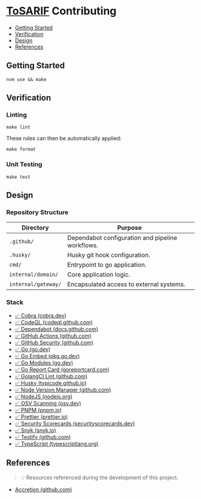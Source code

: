 # [ToSARIF](https://github.com/dbtedman/tosarif) Contributing

-   [Getting Started](#getting-started)
-   [Verification](#verification)
-   [Design](#design)
-   [References](#references)

## Getting Started

```shell
nvm use && make
```

## Verification

### Linting

```shell
make lint
```

These rules can then be automatically applied:

```shell
make format
```

### Unit Testing

```shell
make test
```

## Design

### Repository Structure

| Directory           | Purpose                                          |
| ------------------- | ------------------------------------------------ |
| `.github/`          | Dependabot configuration and pipeline workflows. |
| `.husky/`           | Husky git hook configuration.                    |
| `cmd/`              | Entrypoint to go application.                    |
| `internal/domain/`  | Core application logic.                          |
| `internal/gateway/` | Encapsulated access to external systems.         |

### Stack

-   [✅ Cobra (cobra.dev)](https://cobra.dev)
-   [✅ CodeQL (codeql.github.com)](https://codeql.github.com)
-   [✅ Dependabot (docs.github.com)](https://docs.github.com/en/code-security/dependabot)
-   [✅ GitHub Actions (github.com)](https://github.com/features/actions)
-   [✅ GitHub Security (github.com)](https://github.com/security)
-   [✅ Go (go.dev)](https://go.dev)
-   [✅ Go Embed (pkg.go.dev)](https://pkg.go.dev/embed)
-   [✅ Go Modules (go.dev)](https://go.dev/ref/mod)
-   [✅ Go Report Card (goreportcard.com)](https://goreportcard.com/)
-   [✅ GolangCI Lint (github.com)](https://github.com/golangci/golangci-lint)
-   [✅ Husky (typicode.github.io)](https://typicode.github.io/husky/#/)
-   [✅ Node Version Manager (github.com)](https://github.com/nvm-sh/nvm)
-   [✅ NodeJS (nodejs.org)](https://nodejs.org/en/)
-   [✅ OSV Scanning (osv.dev)](https://osv.dev/)
-   [✅ PNPM (pnpm.io)](https://pnpm.io/)
-   [✅ Prettier (prettier.io)](https://prettier.io/)
-   [✅ Security Scorecards (securityscorecards.dev)](https://securityscorecards.dev/)
-   [✅ Snyk (snyk.io)](https://snyk.io)
-   [✅ Testify (github.com)](https://github.com/stretchr/testify)
-   [✅ TypeScript (typescriptlang.org)](https://www.typescriptlang.org/)

## References

> 💡 Resources referenced during the development of this project.

-   [Accretion (github.com)](https://github.com/dbtedman/accretion)

